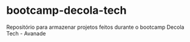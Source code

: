 # bootcamp-decola-tech
Repositório para armazenar projetos feitos durante o bootcamp Decola Tech - Avanade
